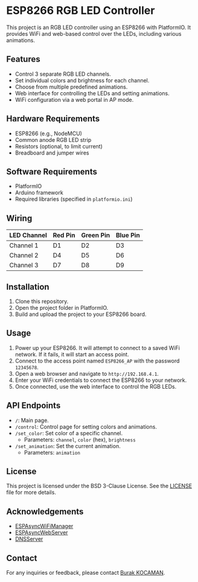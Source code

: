 # ESP8266 RGB LED Controller

This project is an RGB LED controller using an ESP8266 with PlatformIO. It provides WiFi and web-based control over the LEDs, including various animations.

## Features

- Control 3 separate RGB LED channels.
- Set individual colors and brightness for each channel.
- Choose from multiple predefined animations.
- Web interface for controlling the LEDs and setting animations.
- WiFi configuration via a web portal in AP mode.

## Hardware Requirements

- ESP8266 (e.g., NodeMCU)
- Common anode RGB LED strip
- Resistors (optional, to limit current)
- Breadboard and jumper wires

## Software Requirements

- PlatformIO
- Arduino framework
- Required libraries (specified in `platformio.ini`)

## Wiring

| LED Channel | Red Pin | Green Pin | Blue Pin |
|-------------|---------|-----------|----------|
| Channel 1   | D1      | D2        | D3       |
| Channel 2   | D4      | D5        | D6       |
| Channel 3   | D7      | D8        | D9       |

## Installation

1. Clone this repository.
2. Open the project folder in PlatformIO.
3. Build and upload the project to your ESP8266 board.

## Usage

1. Power up your ESP8266. It will attempt to connect to a saved WiFi network. If it fails, it will start an access point.
2. Connect to the access point named `ESP8266_AP` with the password `12345678`.
3. Open a web browser and navigate to `http://192.168.4.1`.
4. Enter your WiFi credentials to connect the ESP8266 to your network.
5. Once connected, use the web interface to control the RGB LEDs.

## API Endpoints

- `/`: Main page.
- `/control`: Control page for setting colors and animations.
- `/set_color`: Set color of a specific channel.
  - Parameters: `channel`, `color` (hex), `brightness`
- `/set_animation`: Set the current animation.
  - Parameters: `animation`

## License

This project is licensed under the BSD 3-Clause License. See the [LICENSE](LICENSE) file for more details.

## Acknowledgements

- [ESPAsyncWiFiManager](https://github.com/alanswx/ESPAsyncWiFiManager)
- [ESPAsyncWebServer](https://github.com/me-no-dev/ESPAsyncWebServer)
- [DNSServer](https://github.com/bbx10/DNSServer)

## Contact

For any inquiries or feedback, please contact [Burak KOCAMAN](kocaman.burak.bk@gmail.com).
